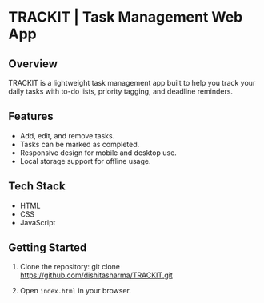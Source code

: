 # TRACKIT | Task Management Web App

## Overview
TRACKIT is a lightweight task management app built to help you track your daily tasks with to-do lists, priority tagging, and deadline reminders.

## Features
- Add, edit, and remove tasks.
- Tasks can be marked as completed.
- Responsive design for mobile and desktop use.
- Local storage support for offline usage.

## Tech Stack
- HTML
- CSS
- JavaScript

## Getting Started
1. Clone the repository: git clone https://github.com/dishitasharma/TRACKIT.git

2. Open `index.html` in your browser.
